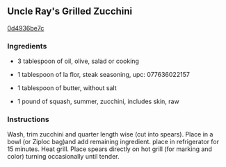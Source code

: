 ## Uncle Ray's Grilled Zucchini

[0d4936be7c](http://www.food.com/recipe/uncle-rays-grilled-zucchini-196408)

### Ingredients

 - 3 tablespoon of oil, olive, salad or cooking

 - 1 tablespoon of la flor, steak seasoning, upc: 077636022157

 - 1 tablespoon of butter, without salt

 - 1 pound of squash, summer, zucchini, includes skin, raw

### Instructions

Wash, trim zucchini and quarter length wise (cut into spears). Place in a bowl (or Ziploc bag)and add remaining ingredient. place in refrigerator for 15 minutes. Heat grill. Place spears directly on hot grill (for marking and color) turning occasionally until tender.